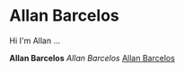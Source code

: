 # Allan Barcelos

Hi I'm Allan ...

<strong>Allan Barcelos</strong>
<i>Allan Barcelos</i>
<u>Allan Barcelos</u>
